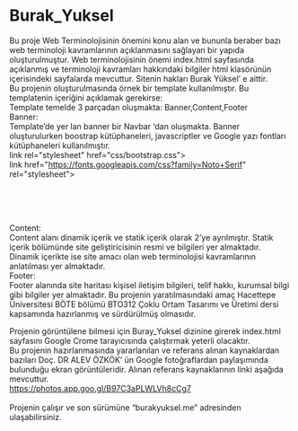 # Burak_Yuksel
Bu proje Web Terminolojisinin önemini konu alan ve bununla beraber bazı web terminoloji kavramlarının açıklanmasını sağlayan bir yapıda oluşturulmuştur. Web terminolojisinin önemi index.html sayfasında açıklanmış ve terminoloji kavramları hakkındaki bilgiler html klasörünün içerisindeki sayfalarda mevcuttur. Sitenin hakları Burak Yüksel’ e aittir.<br>
Bu projenin oluşturulmasında örnek bir template kullanılmıştır. Bu templatenin içeriğini açıklamak gerekirse:<br>
Template temelde 3 parçadan oluşmakta: Banner,Content,Footer<br>
Banner: <br>
Template’de yer lan banner bir Navbar ‘dan oluşmakta. Banner oluşturulurken boostrap kütüphaneleri, javascriptler ve Google yazı fontları kütüphaneleri kullanılmıştır. <br>
link rel="stylesheet" href="css/bootstrap.css"><br>
link href="https://fonts.googleapis.com/css?family=Noto+Serif" rel="stylesheet"><br>
<script src="js/jquery.js"></script><br>
<script src="js/bootstrap.min.js"></script><br>
<script src="js/main.js"></script><br>
 Content:<br>
Content alanı dinamik içerik ve statik içerik olarak 2’ye ayrılmıştır. Statik içerik bölümünde site geliştiricisinin resmi ve bilgileri yer almaktadır. Dinamik içerikte ise site amacı olan web terminolojisi kavramlarının anlatılması yer almaktadır.<br>
Footer:<br>
Footer alanında site haritası kişisel iletişim bilgileri, telif hakkı, kurumsal bilgi gibi bilgiler yer almaktadır.
Bu projenin yaratılmasındaki amaç Hacettepe Üniversitesi BÖTE bölümü BTO312 Çoklu Ortam Tasarımı ve Üretimi dersi kapsamında hazırlanmış ve sürdürülmüş olmasıdır.<br>

Projenin görüntülene bilmesi için Buray_Yuksel dizinine girerek index.html sayfasını Google Crome tarayıcısında çalıştırmak yeterli olacaktır.<br>
Bu projenin hazırlanmasında yararlanılan ve referans alınan kaynaklardan bazıları Doç. DR ALEV ÖZKÖK’ ün Google fotoğraflardan paylaşımında bulunduğu ekran görüntüleridir. Alınan referans kaynaklarının linki aşağıda mevcuttur.<br>
https://photos.app.goo.gl/B97C3aPLWLVh8cCg7  
<br>
Projenin çalışır ve son sürümüne “burakyuksel.me” adresinden ulaşabilirsiniz.
